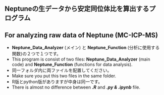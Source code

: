 ## Neptuneの生データから安定同位体比を算出するプログラム
## For analyzing raw data of Neptune (MC-ICP-MS)

- **Neptune_Data_Analyzer** (メイン) と **Neptune_Function** (分析に使用する関数)の２つで１つです。
- This program is consist of two files: **Neptune_Data_Analyzer** (main code) and **Neptune_Function** (functions for data analysis).
- 同一フォルダ内に両ファイルを配置してください。
- Make sure you put this two files in the same folder.
- R版とpython版がありますが中身は同一です。
- There is almost no difference between ***.R*** and  ***.py & .ipynb*** file.
